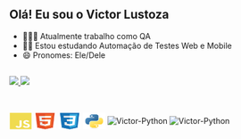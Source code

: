 ## Olá! Eu sou o Victor Lustoza

- 👨🏻‍💻 Atualmente trabalho como QA
- 🐱‍💻 Estou estudando Automação de Testes Web e Mobile
- 😄 Pronomes: Ele/Dele

##
<div>
    <a href="https://github.com/victorlustoza/victorlustoza">
    <img height="180em" src="https://github-readme-stats.vercel.app/api?username=victorlustoza&show_icons=true&theme=dark&include_all_commits=true&count_private=true"/>
    <img height="180em" src="https://github-readme-stats.vercel.app/api/top-langs/?username=victorlustoza&layout=compact&lags_count=16&theme=dark"/>
</div>

##
<div style="display: inline-block"><br>
    <img align="center" alt="Victor-Js" height="30" width="40" src="https://raw.githubusercontent.com/devicons/devicon/master/icons/javascript/javascript-plain.svg">
    <img align="center" alt="Victor-HTML" height="30" width="40" src="https://raw.githubusercontent.com/devicons/devicon/master/icons/html5/html5-original.svg">
    <img align="center" alt="Victor-CSS" height="30" width="40" src="https://raw.githubusercontent.com/devicons/devicon/master/icons/css3/css3-original.svg">
    <img align="center" alt="Victor-Python" height="30" width="40" src="https://raw.githubusercontent.com/devicons/devicon/master/icons/python/python-original.svg">
    <img align="center" alt="Victor-Python" height="30" width="40" src="https://cdn.jsdelivr.net/gh/devicons/devicon/icons/android/android-plain-wordmark.svg">
    <img align="center" alt="Victor-Python" height="30" width="40" src="https://cdn.jsdelivr.net/gh/devicons/devicon/icons/selenium/selenium-original.svg" />
</div>
